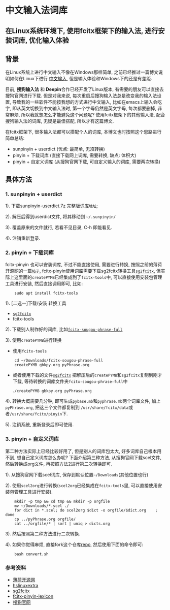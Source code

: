 # 中文输入法词库 #

## 在Linux系统环境下, 使用fcitx框架下的输入法, 进行安装词库, 优化输入体验 ##

## 背景 ##

在Linux系统上进行中文输入不像在Windows那样简单, 之前已经推过一篇博文说明如何在Linux下进行 [中文输入][6], 但是输入体验和Windows下的还是有差距.

目前, **搜狗输入法** 和 **Deepin**合作已经开发了Linux版本, 有需要的朋友可以直接去搜狗官网进行下载. 但是对我来说, 每次重启后搜狗输入法总是改变我的输入法设置, 导致我的一些软件不能按我想的方式进行中文输入, 比如在emacs上输入会吃字, 即从英文切换到中文输入法时, 第一个字母仍然是英文字母, 每次都要删掉, 非常麻烦, 所以我就想怎么才能避免这个问题呢? 使用fcitx框架下的其他输入法, 配合搜狗输入法的词库, 无疑是最佳搭配, 所以才有这篇博文.

在fcitx框架下, 很多输入法都可以搭配个人的词库, 本博文也时按照这个思路进行简单总结:

* sunpinyin + userdict (优点: 最简单, 无须转换)
* pinyin + 下载词库 (直接下载网上词库, 需要转换, 缺点: 体积大)
* pinyin + 自定义词库 (从搜狗官网下载, 可自定义输入的词库, 需要两次转换)

## 具体方法 ##

### 1. sunpinyin + userdict ###

1). 下载sunpinyin-userdict.7z 完整版词库[`地址`][2];

2). 解压后得到userdict文件, 将其移动到 `~/.sunpinyin/`

3). 覆盖原来的文件就行, 若看不见目录, C-h 即能看见.

4). 注销重新登录.

### 2. pinyin + 下载词库 ###

fcitx-pinyin 也可以安装词库, 不过不能直接使用, 需要进行转换, 按照之前的薄荷开源网的一篇[`帖子`][1], fcitx-pinyin使用词库需要下载sg2fcitx转换工具[`sg2fcitx`][3], 但实际上这里面的`createPYMB`已经集成到了`fcitx-tools`中, 可以直接使用安装包管理工具进行安装, 然后直接调用即可, 比如:

``` shell
    sudo apt install fcitx-tools
```

1). [二选一]下载/安装 转换工具

* [`sg2fcitx`][3]
* fcitx-tools

2). 下载别人制作好的词库, 比如[`fcitx-sougou-phrase-full`][2]

3). 使用`createPYMB`进行转换

* 使用`fcitx-tools`
``` shell
    cd ~/Downloads/fcitx-sougou-phrase-full
    createPYMB gbkpy.org pyPhrase.org
```

* 或者使用下载的文件[`sg2fcitx`][3]
  把解压后的`createPYMB`和`sg2fcitx`复制到刚才下载, 等待转换的词库文件夹`fcitx-sougou-phrase-full`中

 ``` shell
    ./createPYMB gbkpy.org pyPhrase.org
```

4). 转换大概需要几分钟, 即可生成`pybase.mb`和`pyphrase.mb`两个词库文件, 加上`pyPhrase.org`, 把这三个文件都复制到 `/usr/share/fcitx/data`或者`/usr/share/fcitx/pinyin`下.

5). 注销系统, 重新登录后即可使用.

### 3. pinyin + 自定义词库 ###

第二种方法实际上已经比较好用了, 但是别人的词库包太大, 好多词库自己根本用不到, 想自己定义词库怎么办呢? 下面介绍第三种方法, 从搜狗官网下载scel文件, 然后转换成org文件, 再按照方法2进行第二次转换即可.

1). 从搜狗官网下载scel词库, 保存到默认位置`~/Downloads`(其他位置也行)

2). 使用`scel2org`进行转换(`scel2org`已经集成在`fcitx-tools`里, 可以直接使用安装包管理工具进行安装).

``` shell
    mkdir -p tmp && cd tmp && mkdir -p orgfile
    mv ~/Downloads/*.scel ./
    for dict in *.scel; do scel2org $dict -o orgfile/$dict.org    ; done
    cp ../pyPhrase.org orgfile/
    cat ../orgfile/* | sort | uniq > dicts.org
```

3). 然后按照第二种方法进行二次转换.

4). 如果你觉得麻烦, 直接fork这个仓库[repo][7], 然后使用下面的命令即可:

``` shell
    bash convert.sh
```

### 参考资料 ###



* [薄荷开源网][1]
* [hslinuxextra][2]
* [sg2fcitx][3]
* [fcitx-pinyin-lexicon][4]
* [搜狗官网][5]

[1]:http://www.mintos.org/skill/fcitx-sougou.html
[2]:https://code.google.com/archive/p/hslinuxextra/downloads
[3]:http://code.google.com/p/sg2fcitx/downloads/list
[4]:https://github.com/AlessandroChen/fcitx-pinyin-lexicon
[5]:https://pinyin.sogou.com/dict/
[6]:https://chopong.github.io/note/2019/04/22/%E4%B8%AD%E6%96%87%E8%BE%93%E5%85%A5/
[7]:https://github.com/Chopong/fcitx-dict/tree/master
